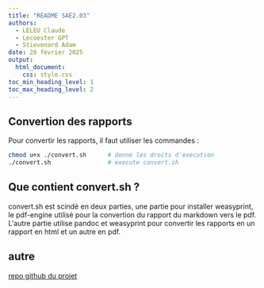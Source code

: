```yaml
---
title: "README SAE2.03"
authors:
  - LELEU Claude
  - Lecoester GPT
  - Stievenard Adam
date: 28 février 2025
output:
  html_document:
    css: style.css
toc_min_heading_level: 1
toc_max_heading_level: 2
---
```


## Convertion des rapports

Pour convertir les rapports, il faut utiliser les commandes :

```bash
chmod u+x ./convert.sh      # donne les droits d'execution 
./convert.sh                # execute convert.sh
```

## Que contient convert.sh ?

convert.sh est scindé en deux parties, une partie pour installer weasyprint, le pdf-engine utilisé pour la convertion du rapport du markdown vers le pdf.
L'autre partie utilise pandoc et weasyprint pour convertir les rapports en un rapport en html et un autre en pdf.

## autre

[repo github du projet](https://github.com/potatovitch/SAE-2.03)
